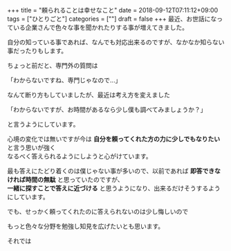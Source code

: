 +++
title = "頼られることは幸せなこと"
date = 2018-09-12T07:11:12+09:00
tags = ["ひとりごと"]
categories = [""]
draft = false
+++
最近、お世話になっている企業さんで色々な事を聞かれたりする事が増えてきました。

自分の知っている事であれば、なんでも対応出来るのですが、なかなか知らない事だったりもします。

ちょっと前だと、専門外の質問は

「わからないですね、専門じゃなので...」

なんて断り方もしていましたが、最近は考え方を変えました

「わからないですが、お時間があるなら少し僕も調べてみましょうか？」

と言うようにしています。

心境の変化では無いですが今は __自分を頼ってくれた方の力に少しでもなりたい__ と言う思いが強く  
なるべく答えられるようにしようと心がけています。

最も答えにたどり着くのは僕じゃない事が多いので、以前であれば __即答できなければ時間の無駄__ と思っていたのですが、  
__一緒に探すことで答えに近づける__ と思うようになり、出来るだけそうするようにしています。

でも、せっかく頼ってくれたのに答えられないのは少し悔しいので

もっと色々な分野を勉強し知見を広げたいとも思います。


それでは
